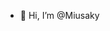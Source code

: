 - 👋 Hi, I’m @Miusaky

<!---
Miusaky/Miusaky is a ✨ special ✨ repository because its `README.md` (this file) appears on your GitHub profile.
You can click the Preview link to take a look at your changes.
--->
